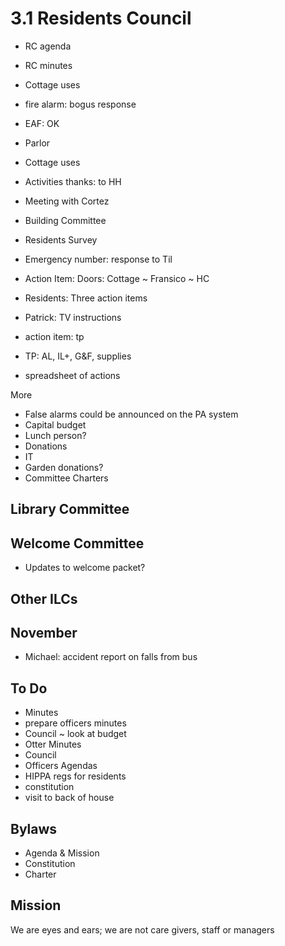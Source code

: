# 3.1 Residents Council

*   RC agenda
*   RC minutes
*   Cottage uses
    
*   fire alarm: bogus response
    
*   EAF: OK
    
*   Parlor
    
*   Cottage uses
    
*   Activities thanks: to HH
    
*   Meeting with Cortez
    
*   Building Committee
    
*   Residents Survey
    
*   Emergency number: response to Til
    
*   Action Item: Doors: Cottage ~ Fransico ~ HC
    
*   Residents: Three action items
    
*   Patrick: TV instructions
    
*   action item: tp
*   TP: AL, IL+, G&F, supplies
*   spreadsheet of actions

More

*   False alarms could be announced on the PA system
*   Capital budget
*   Lunch person?
*   Donations
*   IT
*   Garden donations?
*   Committee Charters

## Library Committee

## Welcome Committee

*   Updates to welcome packet?

## Other ILCs

## November

*   Michael: accident report on falls from bus

## To Do

*   Minutes
*   prepare officers minutes
*   Council ~ look at budget
*   Otter Minutes
*   Council
*   Officers Agendas
*   HIPPA regs for residents
*   constitution
*   visit to back of house

## Bylaws

*   Agenda & Mission
*   Constitution
*   Charter

## Mission

We are eyes and ears; we are not care givers, staff or managers